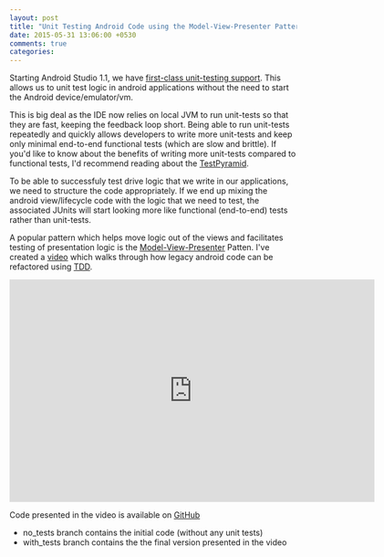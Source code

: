 ```yaml
---
layout: post
title: "Unit Testing Android Code using the Model-View-Presenter Pattern"
date: 2015-05-31 13:06:00 +0530
comments: true
categories: 
---
```

Starting Android Studio 1.1, we have [first-class unit-testing support](http://tools.android.com/tech-docs/unit-testing-support). This allows us to unit test logic in android applications without the need to start the Android device/emulator/vm.

This is big deal as the IDE now relies on local JVM to run unit-tests so that they are fast, keeping the feedback loop short. Being able to run unit-tests repeatedly and quickly allows developers to write more unit-tests and keep only minimal end-to-end functional tests (which are slow and brittle). If you'd like to know about the benefits of writing more unit-tests compared to functional tests, I'd recommend reading about the [TestPyramid](http://martinfowler.com/bliki/TestPyramid.html).

To be able to successfuly test drive logic that we write in our applications, we need to structure the code appropriately. If we end up mixing the android view/lifecycle code with the logic that we need to test, the associated JUnits will start looking more like functional (end-to-end) tests rather than unit-tests.

A popular pattern which helps move logic out of the views and facilitates testing of presentation logic is the [Model-View-Presenter](http://en.wikipedia.org/wiki/Model%E2%80%93view%E2%80%93presenter) Patten. I've created a [video](https://www.youtube.com/watch?v=Asc4hU1iSTU) which walks through how legacy android code can be refactored using [TDD](http://en.wikipedia.org/wiki/Test-driven_development).

<iframe id="ytplayer" type="text/html" width="640" height="390" src="http://www.youtube.com/embed/Asc4hU1iSTU" frameborder="0" allowfullscreen> </iframe>

Code presented in the video is available on [GitHub](https://github.com/vivekjain10/AndroidUnitTesting)

* no_tests branch contains the initial code (without any unit tests)
* with_tests branch contains the the final version presented in the video
